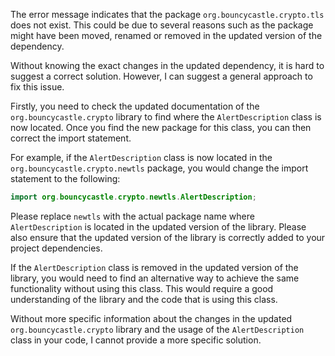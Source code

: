 The error message indicates that the package `org.bouncycastle.crypto.tls` does not exist. This could be due to several reasons such as the package might have been moved, renamed or removed in the updated version of the dependency. 

Without knowing the exact changes in the updated dependency, it is hard to suggest a correct solution. However, I can suggest a general approach to fix this issue.

Firstly, you need to check the updated documentation of the `org.bouncycastle.crypto` library to find where the `AlertDescription` class is now located. Once you find the new package for this class, you can then correct the import statement. 

For example, if the `AlertDescription` class is now located in the `org.bouncycastle.crypto.newtls` package, you would change the import statement to the following:

```java
import org.bouncycastle.crypto.newtls.AlertDescription;
```

Please replace `newtls` with the actual package name where `AlertDescription` is located in the updated version of the library. Please also ensure that the updated version of the library is correctly added to your project dependencies. 

If the `AlertDescription` class is removed in the updated version of the library, you would need to find an alternative way to achieve the same functionality without using this class. This would require a good understanding of the library and the code that is using this class. 

Without more specific information about the changes in the updated `org.bouncycastle.crypto` library and the usage of the `AlertDescription` class in your code, I cannot provide a more specific solution.